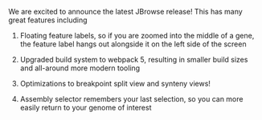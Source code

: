 We are excited to announce the latest JBrowse release! This has many great
features including

1. Floating feature labels, so if you are zoomed into the middle of a gene, the
   feature label hangs out alongside it on the left side of the screen

2. Upgraded build system to webpack 5, resulting in smaller build sizes and
   all-around more modern tooling

3. Optimizations to breakpoint split view and synteny views!

4. Assembly selector remembers your last selection, so you can more easily
   return to your genome of interest
